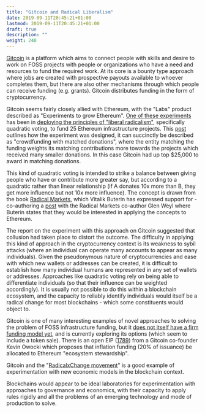 ```yaml
---
title: "Gitcoin and Radical Liberalism"
date: 2019-09-11T20:45:21+01:00
lastmod: 2019-09-11T20:45:21+01:00
draft: true
description: ""
weight: 240
---
```


[Gitcoin](https://gitcoin.co/) is a platform which aims to connect people with skills and desire to work on FOSS projects with people or organizations who have a need and resources to fund the required work. At its core is a bounty type approach where jobs are created with prospective payouts available to whoever completes them, but there are also other mechanisms through which people can receive funding (e.g. grants). Gitcoin distributes funding in the form of cryptocurrency.

Gitcoin seems fairly closely allied with Ethereum, with the "Labs" product described as "Experiments to grow Ethereum". [One of these experiments](https://gitcoin.co/blog/radical-results-gitcoins-25k-match/) has been in [deploying the principles of "liberal radicalism"](https://papers.ssrn.com/sol3/papers.cfm?abstract_id=3243656), specifically quadratic voting, to fund 25 Ethereum infrastructure projects. This [post](https://medium.com/gitcoin/experiments-with-liberal-radicalism-ad68e02efd4) outlines how the experiment was designed, it can succinctly be described as "crowdfunding with matched donations", where the entity matching the funding weights its matching contributions more towards the projects which received many smaller donations. In this case Gitcoin had up top $25,000 to award in matching donations.

This kind of quadratic voting is intended to strike a balance between giving people who have or contribute more greater say, but according to a quadratic rather than linear relationship (if A donates 10x more than B, they get more influence but not 10x more influence). The concept is drawn from the book [Radical Markets](http://radicalmarkets.com/), which Vitalik Buterin has expressed support for - co-authoring a [post](https://medium.com/@VitalikButerin/liberation-through-radical-decentralization-22fc4bedc2ac) with the Radical Markets co-author Glen Weyl where Buterin states that they would be interested in applying the concepts to Ethereum.

The report on the experiment with this approach on Gitcoin suggested that collusion had taken place to distort the outcome. The difficulty in applying this kind of approach in the cryptocurrency context is its weakness to sybil attacks (where an individual can operate many accounts to appear as many individuals). Given the pseudonymous nature of cryptocurrencies and ease with which new wallets or addresses can be created, it is difficult to establish how many individual humans are represented in any set of wallets or addresses. Approaches like quadratic voting rely on being able to differentiate individuals (so that their influence can be weighted accordingly). It is usually not possible to do this within a blockchain ecosystem, and the capacity to reliably identify individuals would itself be a radical change for most blockchains - which some constituents would object to.

Gitcoin is one of many interesting examples of novel approaches to solving the problem of FOSS infrastructure funding, but it [does not itself have a firm funding model yet](https://gitcoin.co/not_a_token), and is currently exploring its options (which seem to include a token sale). There is an open EIP ([1789](https://github.com/ethereum/EIPs/issues/1789)) from a Gitcoin co-founder Kevin Owocki which proposes that inflation funding (20% of issuance) be allocated to Ethereum "ecosystem stewardship".

Gitcoin and the "[RadicalxChange movement](https://www.coindesk.com/understanding-the-radicalxchange-movement-and-its-cypherpunk-appeal)" is a good example of experimentation with new economic models in the blockchain context.

Blockchains would appear to be ideal laboratories for experimentation with approaches to governance and economics, with their capacity to apply rules rigidly and all the problems of an emerging technology and mode of production to solve.
